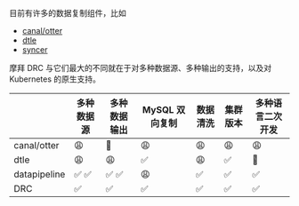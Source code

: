 目前有许多的数据复制组件，比如 

- [canal/otter](https://github.com/alibaba/canal)
- [dtle](https://github.com/actiontech/dtle)
- [syncer](https://pingcap.com/docs-cn/tools/syncer/)

摩拜 DRC 与它们最大的不同就在于对多种数据源、多种输出的支持，以及对 Kubernetes 的原生支持。


|   | 多种数据源  | 多种数据输出  | MySQL 双向复制  | 数据清洗 | 集群版本 |多种语言二次开发|
|---|---|---|---|---|---|---|
| canal/otter  |  😩 | 🙂 | 😩 | 😩 | 😩 | 😩 |
|  dtle | 😩  | 😩  |  ✅ | 😩 | ✅  | 🙂 |
|  datapipeline | ✅ ✅  | ✅ ✅   |  😩 | ✅  | ✅  | ✅ |
|  DRC | ✅ |  ✅  | ✅  | ✅ |✅  |✅|
